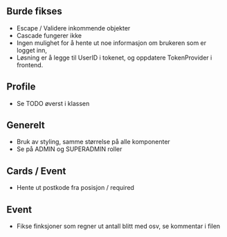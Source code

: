## Burde fikses

- Escape / Validere inkommende objekter
- Cascade fungerer ikke
- Ingen mulighet for å hente ut noe informasjon om brukeren som er logget inn,
- Løsning er å legge til UserID i tokenet, og oppdatere TokenProvider i frontend.

## Profile

- Se TODO øverst i klassen

## Generelt

- Bruk av styling, samme størrelse på alle komponenter
- Se på ADMIN og SUPERADMIN roller

## Cards / Event

- Hente ut postkode fra posisjon / required

## Event

- Fikse finksjoner som regner ut antall blitt med osv, se kommentar i filen
